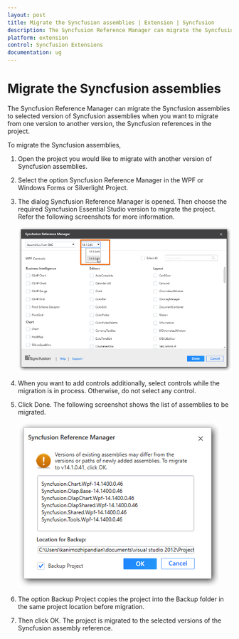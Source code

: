 ```yaml
---
layout: post
title: Migrate the Syncfusion assemblies | Extension | Syncfusion
description: The Syncfusion Reference Manager can migrate the Syncfusion assemblies to selected version of Syncfusion assemblies when you want to migrate from one version to another version, the Syncfusion references in the project
platform: extension
control: Syncfusion Extensions
documentation: ug
---
```


# Migrate the Syncfusion assemblies

The Syncfusion Reference Manager can migrate the Syncfusion assemblies to selected version of Syncfusion assemblies when you want to migrate from one version to another version, the Syncfusion references in the project.

To migrate the Syncfusion assemblies,

1. Open the project you would like to migrate with another version of Syncfusion assemblies.
2. Select the option Syncfusion Reference Manager in the WPF or Windows Forms or Silverlight Project.
3. The dialog Syncfusion Reference Manager is opened. Then choose the required Syncfusion Essential Studio version to migrate the project. Refer the following
   screenshots for more information.

   ![Syncfusion Reference Manager version selection option](Migrate-the-Syncfusion-assemblies_images/Migrate-the-Syncfusion-assemblies-img1.png)



4. When you want to add controls additionally, select controls while the migration is in process. Otherwise, do not select any control.
5. Click Done. The following screenshot shows the list of assemblies to be migrated. 

   ![Syncfusion Reference Manager backup dialog with the migrating assembly details](Migrate-the-Syncfusion-assemblies_images/Migrate-the-Syncfusion-assemblies-img2.png)



6. The option Backup Project copies the project into the Backup folder in the same project location before migration.
7. Then click OK. The project is migrated to the selected versions of the Syncfusion assembly reference.



